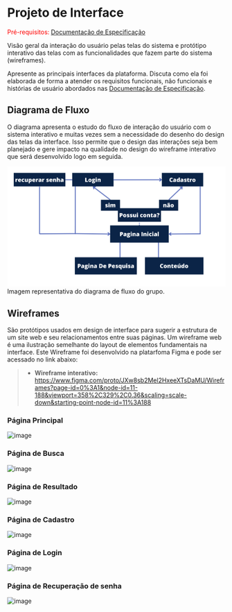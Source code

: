 
# Projeto de Interface

<span style="color:red">Pré-requisitos: <a href="2-Especificação do Projeto.md"> Documentação de Especificação</a></span>

Visão geral da interação do usuário pelas telas do sistema e protótipo interativo das telas com as funcionalidades que fazem parte do sistema (wireframes).

 Apresente as principais interfaces da plataforma. Discuta como ela foi elaborada de forma a atender os requisitos funcionais, não funcionais e histórias de usuário abordados nas <a href="2-Especificação do Projeto.md"> Documentação de Especificação</a>.

## Diagrama de Fluxo

O diagrama apresenta o estudo do fluxo de interação do usuário com o sistema interativo e  muitas vezes sem a necessidade do desenho do design das telas da interface. Isso permite que o design das interações seja bem planejado e gere impacto na qualidade no design do wireframe interativo que será desenvolvido logo em seguida.


![Exemplo de Diagrama de Fluxo](img/wireframe-moviefinder.png)
Imagem representativa do diagrama de fluxo do  grupo.

## Wireframes

São protótipos usados em design de interface para sugerir a estrutura de um site web e seu relacionamentos entre suas páginas. Um wireframe web é uma ilustração semelhante do layout de elementos fundamentais na interface. Este Wireframe foi desenvolvido na platarfoma Figma e pode ser acessado no link abaixo:

>- **Wireframe interativo:** https://www.figma.com/proto/JXw8sb2Mel2HxeeXTsDaMU/Wireframes?page-id=0%3A1&node-id=11-188&viewport=358%2C329%2C0.36&scaling=scale-down&starting-point-node-id=11%3A188

### Página Principal

![image](https://user-images.githubusercontent.com/114882542/229661431-13c9b2c4-8eed-4fdb-906b-1b071a8656f3.png)


### Página de Busca

![image](https://user-images.githubusercontent.com/114882542/229661833-92eed2af-f473-49a5-ac37-da96b66730ff.png)

### Página de Resultado

![image](https://user-images.githubusercontent.com/114882542/229662017-8280f957-98c3-4aeb-bea7-068f000265a1.png)

### Página de Cadastro

![image](https://user-images.githubusercontent.com/114882542/229662095-4b7e807b-7911-481f-80f2-ccd0195e34bc.png)

### Página de Login

![image](https://user-images.githubusercontent.com/114882542/229662186-e2353ef3-eef2-4345-ae4f-b7f52f13efea.png)

### Página de Recuperação de senha

![image](https://user-images.githubusercontent.com/114882542/229662437-aacdabcd-df16-4de5-a042-149249d38a14.png)


